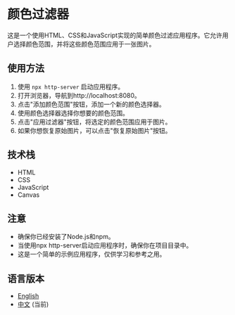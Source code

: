 # 颜色过滤器

这是一个使用HTML、CSS和JavaScript实现的简单颜色过滤应用程序。它允许用户选择颜色范围，并将这些颜色范围应用于一张图片。

## 使用方法

1. 使用 `npx http-server` 启动应用程序。
2. 打开浏览器，导航到http://localhost:8080。
3. 点击"添加颜色范围"按钮，添加一个新的颜色选择器。
4. 使用颜色选择器选择你想要的颜色范围。
5. 点击"应用过滤器"按钮，将选定的颜色范围应用于图片。
6. 如果你想恢复原始图片，可以点击"恢复原始图片"按钮。

## 技术栈

* HTML
* CSS
* JavaScript
* Canvas

## 注意

* 确保你已经安装了Node.js和npm。
* 当使用npx http-server启动应用程序时，确保你在项目目录中。
* 这是一个简单的示例应用程序，仅供学习和参考之用。

## 语言版本

* [English](README.md) 
* [中文](README_CN.md) (当前)